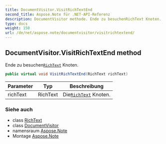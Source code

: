 ```yaml
---
title: DocumentVisitor.VisitRichTextEnd
second_title: Aspose.Note für .NET-API-Referenz
description: DocumentVisitor methode. Ende zu besuchenRichText Knoten.
type: docs
weight: 150
url: /de/net/aspose.note/documentvisitor/visitrichtextend/
---
```

## DocumentVisitor.VisitRichTextEnd method

Ende zu besuchen[`RichText`](../../richtext/) Knoten.

```csharp
public virtual void VisitRichTextEnd(RichText richText)
```

| Parameter | Typ | Beschreibung |
| --- | --- | --- |
| richText | RichText | Die[`RichText`](../../richtext/) Knoten. |

### Siehe auch

* class [RichText](../../richtext/)
* class [DocumentVisitor](../)
* namensraum [Aspose.Note](../../documentvisitor/)
* Montage [Aspose.Note](../../../)


